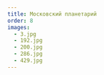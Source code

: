```yaml
---
title: Московский планетарий
order: 8
images:
  - 3.jpg
  - 192.jpg
  - 200.jpg
  - 286.jpg
  - 429.jpg
---
```

